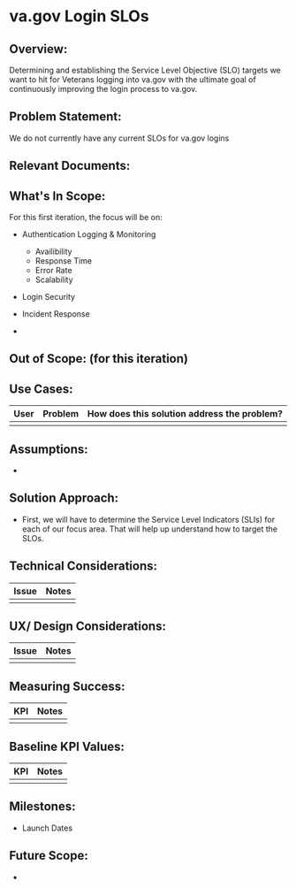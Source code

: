 # va.gov Login SLOs

## Overview: 
Determining and establishing the Service Level Objective (SLO) targets we want to hit for Veterans logging into va.gov with the ultimate goal of continuously improving the login process to va.gov.

## Problem Statement: 
We do not currently have any current SLOs for va.gov logins

## Relevant Documents:

## What's In Scope: 
For this first iteration, the focus will be on:
* Authentication Logging & Monitoring
  * Availibility
  * Response Time
  * Error Rate
  * Scalability
* Login Security
* Incident Response

* 
## Out of Scope: (for this iteration)


## Use Cases:
| User          | Problem       | How does this solution address the problem?  |
| ------------- |:-------------:| -----:|
| |   |   |

## Assumptions:
* 

## Solution Approach: 
* First, we will have to determine the Service Level Indicators (SLIs) for each of our focus area. That will help up understand how to target the SLOs.
  
## Technical Considerations:
| Issue         | Notes         | 
| ------------- |:-------------:| 
| |               |

## UX/ Design Considerations:
| Issue         | Notes         | 
| ------------- |:-------------:| 
|  |               |


## Measuring Success:
| KPI           | Notes         | 
| ------------- |:-------------:| 
| |               |


## Baseline KPI Values:
| KPI           | Notes         | 
| ------------- |:-------------:| 
|  |               |


## Milestones:
* Launch Dates


## Future Scope:
* 
